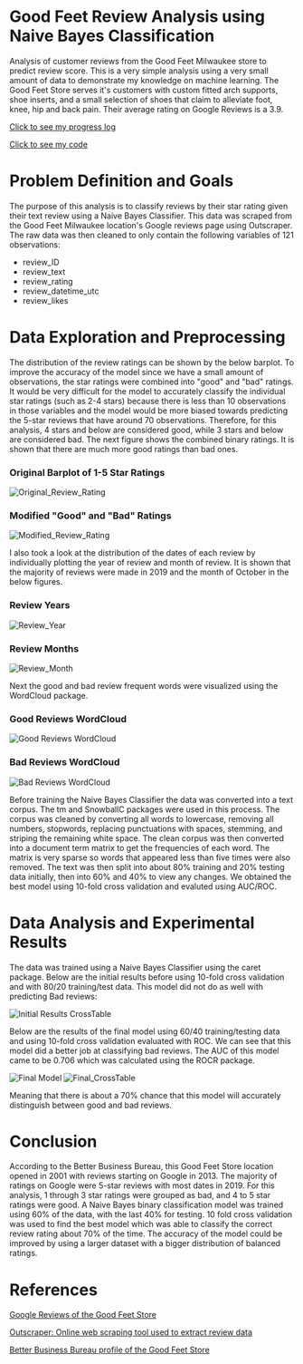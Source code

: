 # Good Feet Review Analysis using Naive Bayes Classification
 Analysis of customer reviews from the Good Feet Milwaukee store to predict review score. This is a very simple analysis using a very small amount of data to demonstrate my knowledge on machine learning. The Good Feet Store serves it's customers with custom fitted arch supports, shoe inserts, and a small selection of shoes that claim to alleviate foot, knee, hip and back pain. Their average rating on Google Reviews is a 3.9.
 
[Click to see my progress log](https://github.com/carissa406/Good-Feet-Review-Analysis/blob/main/log.md)

[Click to see my code](https://github.com/carissa406/Good-Feet-Review-Analysis/blob/main/Good_Feet_Analysis.Rmd)

# Problem Definition and Goals
The purpose of this analysis is to classify reviews by their star rating given their text review using a Naive Bayes Classifier. This data was scraped from the Good Feet Milwaukee location's Google reviews page using Outscraper. The raw data was then cleaned to only contain the following variables of 121 observations:
- review_ID
- review_text
- review_rating
- review_datetime_utc
- review_likes

# Data Exploration and Preprocessing
The distribution of the review ratings can be shown by the below barplot. To improve the accuracy of the model since we have a small amount of observations, the star ratings were combined into "good" and "bad" ratings. It would be very difficult for the model to accurately classify the individual star ratings (such as 2-4 stars) because there is less than 10 observations in those variables and the model would be more biased towards predicting the 5-star reviews that have around 70 observations. Therefore, for this analysis, 4 stars and below are considered good, while 3 stars and below are considered bad. The next figure shows the combined binary ratings. It is shown that there are much more good ratings than bad ones. 

### Original Barplot of 1-5 Star Ratings

![Original_Review_Rating](https://github.com/carissa406/Good-Feet-Review-Analysis/blob/main/review_rating_table_barplot.png)

### Modified "Good" and "Bad" Ratings
![Modified_Review_Rating](https://github.com/carissa406/Good-Feet-Review-Analysis/blob/main/review_rating_good_bad.PNG)

I also took a look at the distribution of the dates of each review by individually plotting the year of review and month of review. It is shown that the majority of reviews were made in 2019 and the month of October in the below figures. 

### Review Years
![Review_Year](https://github.com/carissa406/Good-Feet-Review-Analysis/blob/main/review_year.PNG)

### Review Months
![Review_Month](https://github.com/carissa406/Good-Feet-Review-Analysis/blob/main/review_month.PNG)

Next the good and bad review frequent words were visualized using the WordCloud package. 

### Good Reviews WordCloud
![Good Reviews WordCloud](https://github.com/carissa406/Good-Feet-Review-Analysis/blob/main/good_wordcloud.PNG)

### Bad Reviews WordCloud
![Bad Reviews WordCloud](https://github.com/carissa406/Good-Feet-Review-Analysis/blob/main/bad_wordcloud.PNG)

Before training the Naive Bayes Classifier the data was converted into a text corpus. The tm and SnowballC packages were used in this process. The corpus was cleaned by converting all words to lowercase, removing all numbers, stopwords, replacing punctuations with spaces, stemming, and striping the remaining white space. The clean corpus was then converted into a document term matrix to get the frequencies of each word. The matrix is very sparse so words that appeared less than five times were also removed. The text was then split into about 80% training and 20% testing data initially, then into 60% and 40% to view any changes. We obtained the best model using 10-fold cross validation and evaluted using AUC/ROC. 

# Data Analysis and Experimental Results

The data was trained using a Naive Bayes Classifier using the caret package. Below are the initial results before using 10-fold cross validation and with 80/20 training/test data. This model did not do as well with predicting Bad reviews: 

![Initial Results CrossTable](https://github.com/carissa406/Good-Feet-Review-Analysis/blob/main/crosstab_results.PNG)

Below are the results of the final model using 60/40 training/testing data and using 10-fold cross validation evaluated with ROC. We can see that this model did a better job at classifying bad reviews. The AUC of this model came to be 0.706 which was calculated using the ROCR package.

![Final Model](https://github.com/carissa406/Good-Feet-Review-Analysis/blob/main/nb_results_cv.PNG)
![Final_CrossTable](https://github.com/carissa406/Good-Feet-Review-Analysis/blob/main/gf_test_labels_results.PNG)

 Meaning that there is about a 70% chance that this model will accurately distinguish between good and bad reviews.
 
 # Conclusion
 
According to the Better Business Bureau, this Good Feet Store location opened in 2001 with reviews starting on Google in 2013. The majority of ratings on Google were 5-star reviews with most dates in 2019. For this analysis, 1 through 3 star ratings were grouped as bad, and 4 to 5 star ratings were good. A Naive Bayes binary classification model was trained using 60% of the data, with the last 40% for testing. 10 fold cross validation was used to find the best model which was able to classify the correct review rating about 70% of the time. The accuracy of the model could be improved by using a larger dataset with a bigger distribution of balanced ratings. 
 
 # References
 
[Google Reviews of the Good Feet Store](https://www.google.com/search?q=good+feet+milwaukee&rlz=1C1ONGR_enUS943US943&oq=good+feet+milwaukee&aqs=chrome..69i57j46i175i199i512j0i22i30l3j0i390.10964j0j4&sourceid=chrome&ie=UTF-8#lrd=0x88050f83400a8a39:0x37af811d2176cae,1,,,)

[Outscraper: Online web scraping tool used to extract review data](https://outscraper.com/)

[Better Business Bureau profile of the Good Feet Store](https://www.bbb.org/us/wi/wauwatosa/profile/orthopedic-shoes/good-feet-store-0694-4024315)



 

